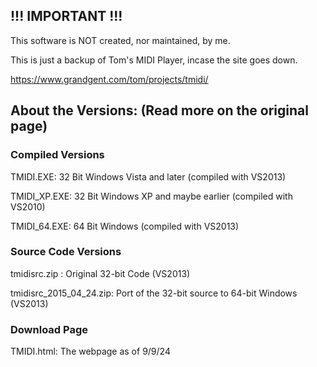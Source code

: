 ## !!! IMPORTANT !!!

This software is NOT created, nor maintained,  by me.

This is just a backup of Tom's MIDI Player, incase the site goes down.

https://www.grandgent.com/tom/projects/tmidi/

## About the Versions: (Read more on the original page)

### Compiled Versions

TMIDI.EXE: 32 Bit Windows Vista and later (compiled with VS2013)

TMIDI_XP.EXE: 32 Bit Windows XP and maybe earlier (compiled with VS2010)

TMIDI_64.EXE: 64 Bit Windows (compiled with VS2013)

### Source Code Versions

tmidisrc.zip           : Original 32-bit Code         (VS2013)

tmidisrc_2015_04_24.zip: Port of the 32-bit source to 64-bit Windows (VS2013)

### Download Page

TMIDI.html: The webpage as of 9/9/24

